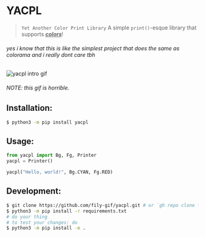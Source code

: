 # YACPL

> `Yet Another Color Print Library` A simple `print()`-esque library that supports ***<u>colors</u>***!
> 
###### yes i know that this is like the simplest project that does the same as colorama and i really dont care tbh

![yacpl intro gif](.assets/yacpl-intro.gif)
###### NOTE: this gif is horrible.
## Installation:

```bash
$ python3 -m pip install yacpl
```

## Usage:

```python
from yacpl import Bg, Fg, Printer
yacpl = Printer()

yacpl("Hello, world!", Bg.CYAN, Fg.RED)
```

## Development:

```bash
$ git clone https://github.com/fily-gif/yacpl.git # or `gh repo clone fily-gif/yacpl`
$ python3 -m pip install -r requirements.txt
# do your thing
# to test your changes: do
$ python3 -m pip install -e . 
```